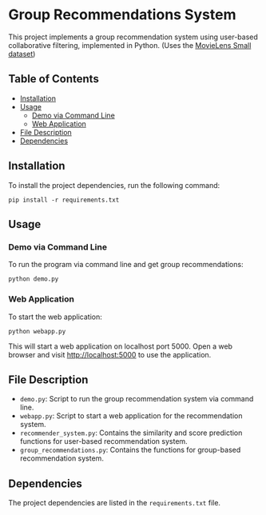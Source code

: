 # Group Recommendations System

This project implements a group recommendation system using user-based collaborative filtering, implemented in Python.
(Uses the [MovieLens Small dataset](https://grouplens.org/datasets/movielens/latest/))

## Table of Contents
- [Installation](#installation)
- [Usage](#usage)
  - [Demo via Command Line](#demo-via-command-line)
  - [Web Application](#web-application)
- [File Description](#file-description)
- [Dependencies](#dependencies)

## Installation

To install the project dependencies, run the following command:

```
pip install -r requirements.txt
```

## Usage

### Demo via Command Line

To run the program via command line and get group recommendations:

```
python demo.py
```

### Web Application

To start the web application:

```
python webapp.py
```

This will start a web application on localhost port 5000. Open a web browser and visit [http://localhost:5000](http://localhost:5000) to use the application.

## File Description

- `demo.py`: Script to run the group recommendation system via command line.
- `webapp.py`: Script to start a web application for the recommendation system.
- `recommender_system.py`: Contains the similarity and score prediction functions for user-based recommendation system.
- `group_recommendations.py`: Contains the functions for group-based recommendation system.

## Dependencies

The project dependencies are listed in the `requirements.txt` file.
